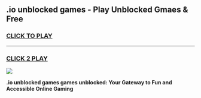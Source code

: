 
## .io unblocked games - Play Unblocked Gmaes & Free
<h3>
<a href="https://premium.freeplayer.one?title=.io_unblocked_games&ref=19F">CLICK TO PLAY</a></h3>
<hr>

<h3>
<a href="https://premium.freeplayer.one?title=.io_unblocked_games&ref=19F">CLICK 2 PLAY</a>
  
</h3>

<a href="https://premium.freeplayer.one?title=.io_unblocked_games&ref=19F/"><img src="https://clearcache.store/games.png"></a>


**.io unblocked games games unblocked: Your Gateway to Fun and Accessible Online Gaming**
